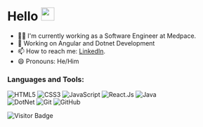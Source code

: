 # Hello <img src="https://raw.githubusercontent.com/MartinHeinz/MartinHeinz/master/wave.gif" width="30px" height="30px">
- :man_student: I'm currently working as a Software Engineer at Medpace.
- 🌱 Working on Angular and Dotnet Development
- 📫 How to reach me: [LinkedIn](https://www.linkedin.com/in/kunal-patil-4ba636218/).
- 😄 Pronouns: He/Him

<h3 align="left">Languages and Tools:</h3>

![HTML5](https://img.shields.io/badge/-HTML5-E34F26?style=flat-square&logo=html5&logoColor=white)
![CSS3](https://img.shields.io/badge/-CSS3-1572B6?style=flat-square&logo=css3)
![JavaScript](https://img.shields.io/badge/-JavaScript-purple?style=plastic&logo=javascript)
![React.Js](https://img.shields.io/badge/React.Js-232F7E?style=flat-square&logo=react)
![Java](https://img.shields.io/badge/-JAVA-E34F26?style=flat-square&logo=java&logoColor=white)  
![DotNet](https://img.shields.io/badge/DotNet-232F7E?style=flat-square&logo=dotnet)
![Git](https://img.shields.io/badge/-Git-black?style=flat-square&logo=git)
![GitHub](https://img.shields.io/badge/-GitHub-181717?style=flat-square&logo=github)  


![Visitor Badge](https://visitor-badge.laobi.icu/badge?page_id=kunalp03.kunalp03)
